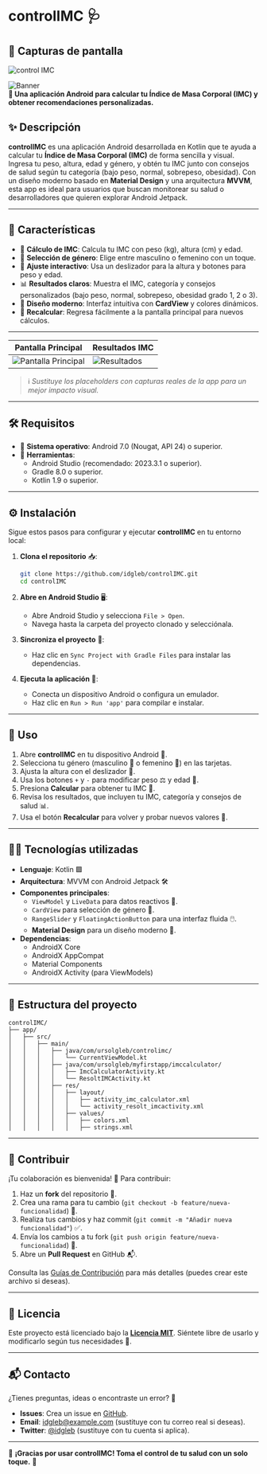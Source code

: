 
# controlIMC 🩺

## 📸 Capturas de pantalla

![control IMC](https://github.com/user-attachments/assets/e9a028d9-7752-40b0-b55c-08d12e195e3c)


![Banner](https://via.placeholder.com/1200x200.png?text=controlIMC+-+Tu+Calculadora+de+IMC+para+Android)  
**📱 Una aplicación Android para calcular tu Índice de Masa Corporal (IMC) y obtener recomendaciones personalizadas.**

## ✨ Descripción

**controlIMC** es una aplicación Android desarrollada en Kotlin que te ayuda a calcular tu **Índice de Masa Corporal (IMC)** de forma sencilla y visual. Ingresa tu peso, altura, edad y género, y obtén tu IMC junto con consejos de salud según tu categoría (bajo peso, normal, sobrepeso, obesidad). Con un diseño moderno basado en **Material Design** y una arquitectura **MVVM**, esta app es ideal para usuarios que buscan monitorear su salud o desarrolladores que quieren explorar Android Jetpack.

---

## 🚀 Características

- 🧮 **Cálculo de IMC**: Calcula tu IMC con peso (kg), altura (cm) y edad.
- 👥 **Selección de género**: Elige entre masculino o femenino con un toque.
- 📏 **Ajuste interactivo**: Usa un deslizador para la altura y botones para peso y edad.
- 📊 **Resultados claros**: Muestra el IMC, categoría y consejos personalizados (bajo peso, normal, sobrepeso, obesidad grado 1, 2 o 3).
- 🎨 **Diseño moderno**: Interfaz intuitiva con **CardView** y colores dinámicos.
- 🔄 **Recalcular**: Regresa fácilmente a la pantalla principal para nuevos cálculos.

---



| Pantalla Principal | Resultados IMC |
|--------------------|----------------|
| ![Pantalla Principal](https://via.placeholder.com/300x600.png?text=Pantalla+Principal) | ![Resultados](https://via.placeholder.com/300x600.png?text=Resultados+IMC) |

> ℹ️ *Sustituye los placeholders con capturas reales de la app para un mejor impacto visual.*

---

## 🛠️ Requisitos

- 📱 **Sistema operativo**: Android 7.0 (Nougat, API 24) o superior.
- 🧰 **Herramientas**:
    - Android Studio (recomendado: 2023.3.1 o superior).
    - Gradle 8.0 o superior.
    - Kotlin 1.9 o superior.

---

## ⚙️ Instalación

Sigue estos pasos para configurar y ejecutar **controlIMC** en tu entorno local:

1. **Clona el repositorio** 📥:
   ```bash
   git clone https://github.com/idgleb/controlIMC.git
   cd controlIMC
   ```

2. **Abre en Android Studio** 🖥️:
    - Abre Android Studio y selecciona `File > Open`.
    - Navega hasta la carpeta del proyecto clonado y selecciónala.

3. **Sincroniza el proyecto** 🔄:
    - Haz clic en `Sync Project with Gradle Files` para instalar las dependencias.

4. **Ejecuta la aplicación** 🚀:
    - Conecta un dispositivo Android o configura un emulador.
    - Haz clic en `Run > Run 'app'` para compilar e instalar.

---

## 📖 Uso

1. Abre **controlIMC** en tu dispositivo Android 📱.
2. Selecciona tu género (masculino 👨 o femenino 👩) en las tarjetas.
3. Ajusta la altura con el deslizador 📏.
4. Usa los botones `+` y `-` para modificar peso ⚖️ y edad 🎂.
5. Presiona **Calcular** para obtener tu IMC 🧮.
6. Revisa los resultados, que incluyen tu IMC, categoría y consejos de salud 📊.
7. Usa el botón **Recalcular** para volver y probar nuevos valores 🔄.

---

## 🧑‍💻 Tecnologías utilizadas

- **Lenguaje**: Kotlin 🟪
- **Arquitectura**: MVVM con Android Jetpack 🛠️
- **Componentes principales**:
    - `ViewModel` y `LiveData` para datos reactivos 📡.
    - `CardView` para selección de género 🎴.
    - `RangeSlider` y `FloatingActionButton` para una interfaz fluida 🖱️.
    - **Material Design** para un diseño moderno 🌟.
- **Dependencias**:
    - AndroidX Core
    - AndroidX AppCompat
    - Material Components
    - AndroidX Activity (para ViewModels)

---

## 📂 Estructura del proyecto

```
controlIMC/
├── app/
│   ├── src/
│   │   ├── main/
│   │   │   ├── java/com/ursolgleb/controlimc/
│   │   │   │   └── CurrentViewModel.kt
│   │   │   ├── java/com/ursolgleb/myfirstapp/imccalculator/
│   │   │   │   ├── ImcCalculatorActivity.kt
│   │   │   │   └── ResoltIMCActivity.kt
│   │   │   ├── res/
│   │   │   │   ├── layout/
│   │   │   │   │   ├── activity_imc_calculator.xml
│   │   │   │   │   └── activity_resolt_imcactivity.xml
│   │   │   │   ├── values/
│   │   │   │   │   ├── colors.xml
│   │   │   │   │   ├── strings.xml
```

---

## 🤝 Contribuir

¡Tu colaboración es bienvenida! 🌟 Para contribuir:

1. Haz un **fork** del repositorio 🍴.
2. Crea una rama para tu cambio (`git checkout -b feature/nueva-funcionalidad`) 🌿.
3. Realiza tus cambios y haz commit (`git commit -m "Añadir nueva funcionalidad"`) ✅.
4. Envía los cambios a tu fork (`git push origin feature/nueva-funcionalidad`) 🚀.
5. Abre un **Pull Request** en GitHub 📬.

Consulta las [Guías de Contribución](CONTRIBUTING.md) para más detalles (puedes crear este archivo si deseas).

---

## 📜 Licencia

Este proyecto está licenciado bajo la **[Licencia MIT](LICENSE)**. Siéntete libre de usarlo y modificarlo según tus necesidades 📝.

---

## 📬 Contacto

¿Tienes preguntas, ideas o encontraste un error? 🐞

- **Issues**: Crea un issue en [GitHub](https://github.com/idgleb/controlIMC/issues).
- **Email**: idgleb@example.com (sustituye con tu correo real si deseas).
- **Twitter**: [@idgleb](https://twitter.com/idgleb) (sustituye con tu cuenta si aplica).

---

🌟 **¡Gracias por usar controlIMC! Toma el control de tu salud con un solo toque.** 🌟